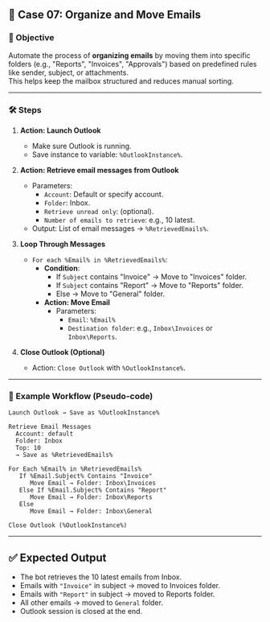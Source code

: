 ## 🔹 Case 07: Organize and Move Emails

### 🎯 Objective
Automate the process of **organizing emails** by moving them into specific folders (e.g., "Reports", "Invoices", "Approvals") based on predefined rules like sender, subject, or attachments.  
This helps keep the mailbox structured and reduces manual sorting.

---

### 🛠️ Steps

1. **Action: Launch Outlook**
   - Make sure Outlook is running.  
   - Save instance to variable: `%OutlookInstance%`.

2. **Action: Retrieve email messages from Outlook**
   - Parameters:
     - `Account`: Default or specify account.
     - `Folder`: Inbox.
     - `Retrieve unread only`: (optional).
     - `Number of emails to retrieve`: e.g., 10 latest.
   - Output: List of email messages → `%RetrievedEmails%`.

3. **Loop Through Messages**
   - `For each %Email% in %RetrievedEmails%`:
     - **Condition**:  
       - If `Subject` contains "Invoice" → Move to "Invoices" folder.  
       - If `Subject` contains "Report" → Move to "Reports" folder.  
       - Else → Move to "General" folder.  
     - **Action: Move Email**  
       - Parameters:  
         - `Email`: `%Email%`  
         - `Destination folder`: e.g., `Inbox\Invoices` or `Inbox\Reports`.

4. **Close Outlook (Optional)**
   - Action: `Close Outlook` with `%OutlookInstance%`.

---

### 📂 Example Workflow (Pseudo-code)
```plaintext
Launch Outlook → Save as %OutlookInstance%

Retrieve Email Messages
  Account: default
  Folder: Inbox
  Top: 10
  → Save as %RetrievedEmails%

For Each %Email% in %RetrievedEmails%
   If %Email.Subject% Contains "Invoice"
      Move Email → Folder: Inbox\Invoices
   Else If %Email.Subject% Contains "Report"
      Move Email → Folder: Inbox\Reports
   Else
      Move Email → Folder: Inbox\General

Close Outlook (%OutlookInstance%)
```

---

## ✅ Expected Output
- The bot retrieves the 10 latest emails from Inbox.
- Emails with `"Invoice"` in subject → moved to Invoices folder.
- Emails with `"Report"` in subject → moved to Reports folder.
- All other emails → moved to `General` folder.
- Outlook session is closed at the end.
